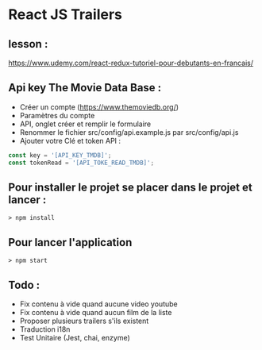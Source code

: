 # React JS Trailers

## lesson :

https://www.udemy.com/react-redux-tutoriel-pour-debutants-en-francais/

## Api key The Movie Data Base :

- Créer un compte (https://www.themoviedb.org/)
- Paramètres du compte
- API, onglet créer et remplir le formulaire
- Renommer le fichier src/config/api.example.js par src/config/api.js
- Ajouter votre Clé et token API :

```js
const key = '[API_KEY_TMDB]';
const tokenRead = '[API_TOKE_READ_TMDB]';
```

## Pour installer le projet se placer dans le projet et lancer :

```
> npm install
```

## Pour lancer l'application

```
> npm start
```

## Todo :

- Fix contenu à vide quand aucune video youtube
- Fix contenu à vide quand aucun film de la liste
- Proposer plusieurs trailers s'ils existent
- Traduction i18n
- Test Unitaire (Jest, chai, enzyme)
